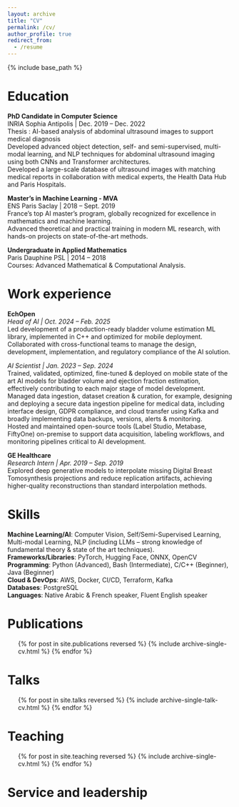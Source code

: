 ```yaml
---
layout: archive
title: "CV"
permalink: /cv/
author_profile: true
redirect_from:
  - /resume
---
```


{% include base_path %}

Education
======
**PhD Candidate in Computer Science**  
INRIA Sophia Antipolis | Dec. 2019 – Dec. 2022  
Thesis : AI-based analysis of abdominal ultrasound images to support medical diagnosis  
Developed advanced object detection, self- and semi-supervised, multi-modal learning, and NLP techniques for abdominal ultrasound imaging using both CNNs and Transformer architectures.  
Developed a large-scale database of ultrasound images with matching medical reports in collaboration with medical experts, the Health Data Hub and Paris Hospitals.

**Master’s in Machine Learning - MVA**  
ENS Paris Saclay | 2018 – Sept. 2019  
France’s top AI master’s program, globally recognized for excellence in mathematics and machine learning.  
Advanced theoretical and practical training in modern ML research, with hands-on projects on state-of-the-art methods.

**Undergraduate in Applied Mathematics**  
Paris Dauphine PSL | 2014 – 2018  
Courses: Advanced Mathematical & Computational Analysis.

Work experience
======
**EchOpen**  
*Head of AI | Oct. 2024 – Feb. 2025*  
Led development of a production-ready bladder volume estimation ML library, implemented in C++ and optimized for mobile deployment.  
Collaborated with cross-functional teams to manage the design, development, implementation, and regulatory compliance of the AI solution.  

*AI Scientist | Jan. 2023 – Sep. 2024*  
Trained, validated, optimized, fine-tuned & deployed on mobile state of the art AI models for bladder volume and ejection fraction estimation, effectively contributing to each major stage of model development.  
Managed data ingestion, dataset creation & curation, for example, designing and deploying a secure data ingestion pipeline for medical data, including interface design, GDPR compliance, and cloud transfer using Kafka and broadly implementing data backups, versions, alerts & monitoring.  
Hosted and maintained open-source tools (Label Studio, Metabase, FiftyOne) on-premise to support data acquisition, labeling workflows, and monitoring pipelines critical to AI development.

**GE Healthcare**  
*Research Intern | Apr. 2019 – Sep. 2019*  
Explored deep generative models to interpolate missing Digital Breast Tomosynthesis projections and reduce replication artifacts, achieving higher-quality reconstructions than standard interpolation methods.

Skills
======
**Machine Learning/AI**: Computer Vision, Self/Semi-Supervised Learning, Multi-modal Learning, NLP (including LLMs – strong knowledge of fundamental theory & state of the art techniques).  
**Frameworks/Libraries**: PyTorch, Hugging Face, ONNX, OpenCV  
**Programming**: Python (Advanced), Bash (Intermediate), C/C++ (Beginner), Java (Beginner)  
**Cloud & DevOps**: AWS, Docker, CI/CD, Terraform, Kafka  
**Databases**: PostgreSQL  
**Languages**: Native Arabic & French speaker, Fluent English speaker

Publications
======
<ul>{% for post in site.publications reversed %}
  {% include archive-single-cv.html %}
{% endfor %}</ul>

Talks
======
<ul>{% for post in site.talks reversed %}
  {% include archive-single-talk-cv.html  %}
{% endfor %}</ul>

Teaching
======
<ul>{% for post in site.teaching reversed %}
  {% include archive-single-cv.html %}
{% endfor %}</ul>

Service and leadership
======
